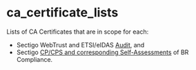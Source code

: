 # ca_certificate_lists
Lists of CA Certificates that are in scope for each:
- Sectigo WebTrust and ETSI/eIDAS [Audit](audit), and
- Sectigo [CP/CPS and corresponding Self-Assessments](self_assessment) of BR Compliance.
